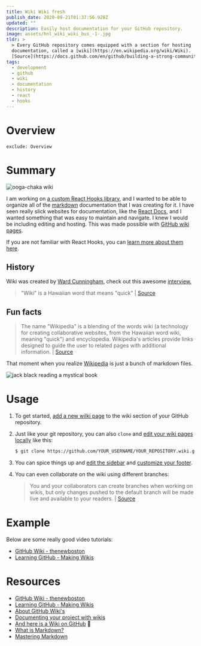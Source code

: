 ```yaml
---
title: Wiki Wiki fresh
publish_date: 2020-09-21T01:37:56.928Z
updated: ""
description: Easily host documentation for your GitHub repository.
image: assets/hnl_wiki_wiki_bus_-1-.jpg
tldr: >
  > Every GitHub repository comes equipped with a section for hosting
  documentation, called a [wiki](https://en.wikipedia.org/wiki/Wiki). |
  [Source](https://docs.github.com/en/github/building-a-strong-community/about-wikis)
tags:
  - development
  - github
  - wiki
  - documentation
  - history
  - react
  - hooks
---
```

# Overview

```toc
exclude: Overview
```

# Summary

![ooga-chaka wiki](assets/screen-shot-2020-09-20-at-7.27.28-pm.png "ooga-chaka wiki")

I am working on [a custom React Hooks library](https://www.npmjs.com/package/ooga-chaka), and I wanted to be able to organize all of the [markdown](https://www.markdownguide.org/getting-started/) documentation that I was creating for it. I have seen really slick websites for documentation, like the [React Docs](https://reactjs.org/docs/getting-started.html), and I wanted something that was easy to maintain and navigate. I knew I would be including editing and hosting. This was made possible with [GitHub wiki pages](https://docs.github.com/en/github/building-a-strong-community/about-wikis).

If you are not familiar with React Hooks, you can [learn more about them here](https://reactjs.org/docs/hooks-intro.html).

## History

Wiki was created by [Ward Cunningham](https://en.wikipedia.org/wiki/Ward_Cunningham), check out this awesome [interview.](https://en.wikipedia.org/wiki/File:Ward_Cunningham,_Inventor_of_the_Wiki.webm)

> "Wiki" is a Hawaiian word that means "quick" | [Source](https://en.wikipedia.org/wiki/File:Ward_Cunningham,_Inventor_of_the_Wiki.webm)

## Fun facts

> The name "Wikipedia" is a blending of the words wiki (a technology for creating collaborative websites, from the Hawaiian word wiki, meaning "quick") and encyclopedia. Wikipedia's articles provide links designed to guide the user to related pages with additional information. | [Source](https://en.wikipedia.org/wiki/Wikipedia:About#:~:text=The%20name%20%22Wikipedia%22%20is%20a,related%20pages%20with%20additional%20information.)

That moment when you realize [Wikipedia](https://en.wikipedia.org/wiki/Main_Page) is just a bunch of markdown files.

<img src="https://media.giphy.com/media/3kD2Eciolhy4VOzjRV/giphy.gif" alt="jack black reading a mystical book"><img>

# Usage

1. To get started, [add a new wilki page](https://docs.github.com/en/github/building-a-strong-community/adding-or-editing-wiki-pages) to the wiki section of your GitHub repository.
2. Just like your git repository, you can also `clone` and [edit your wiki pages locally](https://docs.github.com/en/github/building-a-strong-community/adding-or-editing-wiki-pages#adding-or-editing-wiki-pages-locally) like this:

   ```bash
   $ git clone https://github.com/YOUR_USERNAME/YOUR_REPOSITORY.wiki.git
   ```
3. You can spice things up and [edit the sidebar](https://docs.github.com/en/github/building-a-strong-community/creating-a-footer-or-sidebar-for-your-wiki#creating-a-sidebar) and [customize your footer](https://docs.github.com/en/github/building-a-strong-community/creating-a-footer-or-sidebar-for-your-wiki#creating-a-footer).
4. You can even collaborate on the wiki using different branches:

   > You and your collaborators can create branches when working on wikis, but only changes pushed to the default branch will be made live and available to your readers. | [Source](https://docs.github.com/en/github/building-a-strong-community/adding-or-editing-wiki-pages#adding-or-editing-wiki-pages-locally)

# Example

Below are some really good video tutorials:

* [GitHub Wiki - thenewboston](https://www.youtube.com/watch?v=4B0XNThjO0E&ab_channel=thenewboston)
* [Learning GitHub - Making Wikis](https://www.youtube.com/watch?v=bnMl0d-RcPQ&ab_channel=SteveGriffith)

# Resources

* [GitHub Wiki - thenewboston](https://www.youtube.com/watch?v=4B0XNThjO0E&ab_channel=thenewboston)
* [Learning GitHub - Making Wikis](https://www.youtube.com/watch?v=bnMl0d-RcPQ&ab_channel=SteveGriffith)
* [About GitHub Wiki's](https://docs.github.com/en/github/building-a-strong-community/about-wikis)
* [Documenting your project with wikis](https://docs.github.com/en/github/building-a-strong-community/documenting-your-project-with-wikis)
* [And here is a Wiki on GitHub](https://en.wikipedia.org/wiki/GitHub) 🤪
* [What is Markdown?](https://www.markdownguide.org/getting-started/)
* [Mastering Markdown](https://guides.github.com/features/mastering-markdown/)